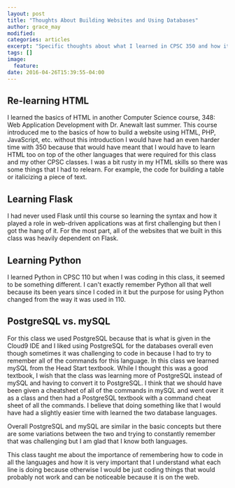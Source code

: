 ```yaml
---
layout: post
title: "Thoughts About Building Websites and Using Databases"
author: grace_may
modified:
categories: articles
excerpt: "Specific thoughts about what I learned in CPSC 350 and how it changed the way I build websites."
tags: []
image:
  feature:
date: 2016-04-26T15:39:55-04:00
---
```



## Re-learning HTML ##
I learned the basics of HTML in another Computer Science course, 348: Web Application Development with Dr. Anewalt last summer. This course introduced me to the basics of how to build a website using HTML, PHP, JavaScript, etc. without this introduction I would have had an even harder time with 350 because that would have meant that I would have to learn HTML too on top of the other languages that were required for this class and my other CPSC classes.
I was a bit rusty in my HTML skills so there was some things that I had to relearn. For example, the code for building a table or italicizing a piece of text.

## Learning Flask ##
I had never used Flask until this course so learning the syntax and how it played a role in web-driven applications was at first challenging but then I got the hang of it.
For the most part, all of the websites that we built in this class was heavily dependent on Flask.

## Learning Python ##
I learned Python in CPSC 110 but when I was coding in this class, it seemed to be something different.
I can't exactly remember Python all that well because its been years since I coded in it but the purpose for using Python changed from the way it was used in 110.

## PostgreSQL vs. mySQL ##
For this class we used PostgreSQL because that is what is given in the Cloud9 IDE and I liked using PostgreSQL for the databases overall even though sometimes it was challenging to code in because I had to try to remember all of the commands for this language.
In this class we learned mySQL from the Head Start textbook. While I thought this was a good textbook, I wish that the class was learning more of PostgreSQL instead of mySQL and having to convert it to PostgreSQL.
I think that we should have been given a cheatsheet of all of the commands in mySQL and went over it as a class and then had a PostgreSQL textbook with a command cheat sheet of all the commands.
I believe that doing something like that I would have had a slightly easier time with learned the two database languages.

Overall PostgreSQL and mySQL are similar in the basic concepts but there are some variations between the two and trying to constantly remember that was challenging but I am glad that I know both languages.



This class taught me about the importance of remembering how to code in all the languages and how it is very important that I understand what each line is doing because otherwise I would be just coding things that would probably not work and can be noticeable because it is on the web.



